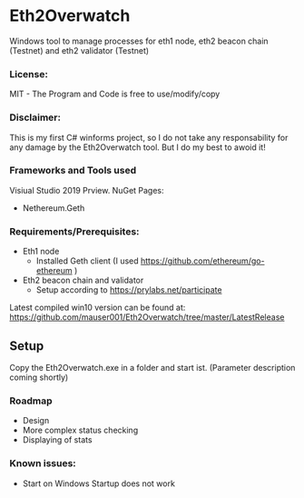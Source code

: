 # Eth2Overwatch
Windows tool to manage processes for eth1 node, eth2 beacon chain (Testnet) and eth2 validator (Testnet)

### License:
MIT - The Program and Code is free to use/modify/copy

### Disclaimer: 
This is my first C# winforms project, so I do not take any responsability for any damage by the Eth2Overwatch tool. 
But I do my best to awoid it!

### Frameworks and Tools used
Visiual Studio 2019 Prview.
NuGet Pages:
+ Nethereum.Geth 

### Requirements/Prerequisites:
+ Eth1 node
  + Installed Geth client (I used https://github.com/ethereum/go-ethereum )
+ Eth2 beacon chain and validator 
  + Setup according to https://prylabs.net/participate


Latest compiled win10 version can be found at:
https://github.com/mauser001/Eth2Overwatch/tree/master/LatestRelease

## Setup
Copy the Eth2Overwatch.exe in a folder and start ist.
(Parameter description coming shortly)


### Roadmap
+ Design
+ More complex status checking
+ Displaying of stats

### Known issues:
+ Start on Windows Startup does not work
